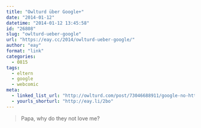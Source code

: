 ```yaml
---
title: "Owlturd über Google+"
date: "2014-01-12"
datetime: "2014-01-12 13:45:58"
id: "26808"
slug: "owlturd-ueber-google"
url: "https://eay.cc/2014/owlturd-ueber-google/"
author: "eay"
format: "link"
categories:
  - 0815
tags:
  - eltern
  - google
  - webcomic
meta:
  - linked_list_url: "http://owlturd.com/post/73046688911/google-no-http-i-imgur-com-nk5uweu-png-fb"
  - yourls_shorturl: "http://eay.li/2bo"
---
```


> Papa, why do they not love me?
